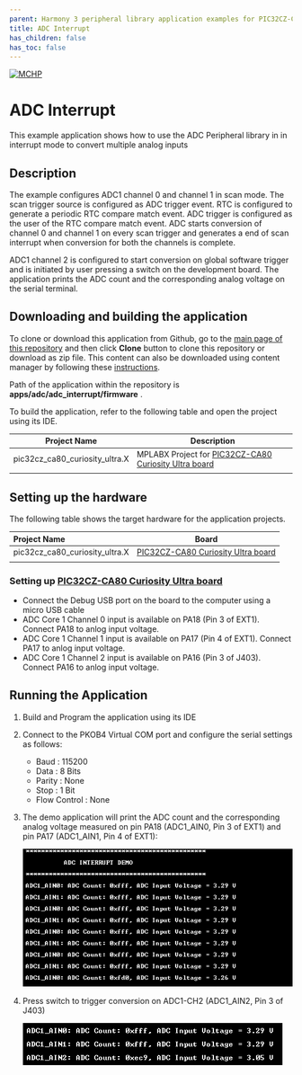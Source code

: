 ```yaml
---
parent: Harmony 3 peripheral library application examples for PIC32CZ-CA80 family
title: ADC Interrupt
has_children: false
has_toc: false
---
```


[![MCHP](https://www.microchip.com/ResourcePackages/Microchip/assets/dist/images/logo.png)](https://www.microchip.com)

# ADC Interrupt

This example application shows how to use the ADC Peripheral library in in interrupt mode to convert multiple analog inputs

## Description

The example configures ADC1 channel 0 and channel 1 in scan mode. The scan trigger source is configured as ADC trigger event. RTC is configured to generate a periodic RTC compare match event. ADC trigger is configured as the user of the RTC compare match event. ADC starts conversion of channel 0 and channel 1 on every scan trigger and generates a end of scan interrupt when conversion for both the channels is complete. 

ADC1 channel 2 is configured to start conversion on global software trigger and is initiated by user pressing a switch on the development board.
The application prints the ADC count and the corresponding analog voltage on the serial terminal.

## Downloading and building the application

To clone or download this application from Github, go to the [main page of this repository](https://github.com/Microchip-MPLAB-Harmony/csp_apps_pic32cz_ca) and then click **Clone** button to clone this repository or download as zip file.
This content can also be downloaded using content manager by following these [instructions](https://github.com/Microchip-MPLAB-Harmony/contentmanager/wiki).

Path of the application within the repository is **apps/adc/adc_interrupt/firmware** .

To build the application, refer to the following table and open the project using its IDE.

| Project Name      | Description                                    |
| ----------------- | ---------------------------------------------- |
| pic32cz_ca80_curiosity_ultra.X    | MPLABX Project for [PIC32CZ-CA80 Curiosity Ultra board](https://www.microchip.com/developmenttools/ProductDetails/)|
|||

## Setting up the hardware

The following table shows the target hardware for the application projects.

| Project Name| Board|
|:---------|:---------:|
| pic32cz_ca80_curiosity_ultra.X    | [PIC32CZ-CA80 Curiosity Ultra board](https://www.microchip.com/developmenttools/ProductDetails/)|
|||

### Setting up [PIC32CZ-CA80 Curiosity Ultra board](https://www.microchip.com/developmenttools/ProductDetails/)

- Connect the Debug USB port on the board to the computer using a micro USB cable
- ADC Core 1 Channel 0 input is available on PA18 (Pin 3 of EXT1). Connect PA18 to anlog input voltage.
- ADC Core 1 Channel 1 input is available on PA17 (Pin 4 of EXT1). Connect PA17 to anlog input voltage.
- ADC Core 1 Channel 2 input is available on PA16 (Pin 3 of J403). Connect PA16 to anlog input voltage.

## Running the Application

1. Build and Program the application using its IDE
2. Connect to the PKOB4 Virtual COM port and configure the serial settings as follows:
    - Baud : 115200
    - Data : 8 Bits
    - Parity : None
    - Stop : 1 Bit
    - Flow Control : None
3. The demo application will print the ADC count and the corresponding analog voltage measured on pin PA18 (ADC1_AIN0, Pin 3 of EXT1) and pin PA17 (ADC1_AIN1, Pin 4 of EXT1):

	![output](images/image_1.png)

4. Press switch to trigger conversion on ADC1-CH2 (ADC1_AIN2, Pin 3 of J403)	

	![output](images/image_2.png)